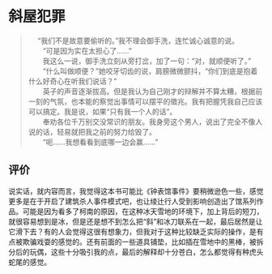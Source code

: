 # 斜屋犯罪  

> 　 “我们不是故意要偷听的。”我不理会御手洗，连忙诚心诚意的说。  
　　“可是因为实在太担心了……”  
　　我这么一说，御手洗立刻从旁打岔，加了一句：“对，就顺便听了。”  
　　“什么叫做顺便？”她咬牙切齿的说，肩膀微微颤抖，“你们到底是抱着什么好奇心在听我们说话？”  
　　英子的声音逐渐拔高。但是我认为自己刚才的辩解并不算太糟，根据前一刻的气氛，也本能的察觉出事情可以摆平的徵兆。我有把握凭我自己应该可以搞定。我是说，如果“只有我一个人的话”。  
　　奉劝各位千万别交没常识的朋友。我身旁这个男人，说出了完全不像人说的话，轻易就把我之前的努力给毁了。  
　　“呃……我想看看到底哪一边会赢……”   

## 评价  

说实话，就内容而言，我觉得这本书可能比《钟表馆事件》要稍微逊色一些，感觉更多是在于开启了建筑杀人事件模式吧，也让绫辻行人受到影响创造出了馆系列作品。可能是因为看多了柯南的原因，在这种冰天雪地的环境下，加上背后的短刀，就很容易想到是冰，但是还是想不到怎么把“斜”和冰刀联系在一起，最后居然是让它滑下去？有的人会觉得这很有想象力，但我对于这种比较缺乏实际的操作，是有点被欺骗戏耍的感觉的。还有前面的一些道具铺垫，比如插在雪地中的黑棒，被拆分后的玩偶，这些十分吸引我的点，最后的解释却十分苍白，怎么都觉得有种虎头蛇尾的感觉。  

